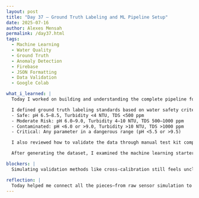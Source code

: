 ```yaml
---
layout: post  
title: "Day 37 – Ground Truth Labeling and ML Pipeline Setup"  
date: 2025-07-16  
author: Alexes Mensah  
permalink: /day37.html  
tags:  
  - Machine Learning  
  - Water Quality  
  - Ground Truth  
  - Anomaly Detection  
  - Firebase  
  - JSON Formatting  
  - Data Validation  
  - Google Colab  

what_i_learned: |
  Today I worked on building and understanding the complete pipeline for our water quality dataset and machine learning workflow. I explored how to generate realistic synthetic data with environmental patterns like seasonality, rainfall, and industrial activity. These patterns were used to simulate values for pH, turbidity, TDS, temperature, and dissolved oxygen.

  I defined ground truth labeling standards based on water safety criteria:
  - Safe: pH 6.5–8.5, Turbidity <4 NTU, TDS <500 ppm  
  - Moderate Risk: pH 6.0–9.0, Turbidity 4–10 NTU, TDS 500–1000 ppm  
  - Contaminated: pH <6.0 or >9.0, Turbidity >10 NTU, TDS >1000 ppm  
  - Critical: Any parameter in a dangerous range (pH <5.5 or >9.5)

  I also reviewed how to validate the data through manual test kit comparisons, cross-calibration with multiple sensors, and testing in different environmental conditions.

  After generating the dataset, I examined the machine learning starter code in Colab that loads the classification dataset, splits and scales it, trains a RandomForestClassifier, and evaluates its performance. I also learned how to format the data into a JSON structure compatible with Firebase and IoT-style applications.

blockers: |
  Simulating validation methods like cross-calibration still feels unclear in terms of implementation. I also want to explore how to better visualize each class label ("Safe", "Moderate Risk", etc.) in a dashboard or time-series graph.

reflection: |
  Today helped me connect all the pieces—from raw sensor simulation to final model training. It made me realize how important labeling, data structure, and validation are in machine learning, especially in environmental monitoring. This experience gave me confidence in designing and debugging both the data and the model. I’m getting closer to building a fully working end-to-end water quality system that can be tested, validated, and improved.
---
```

